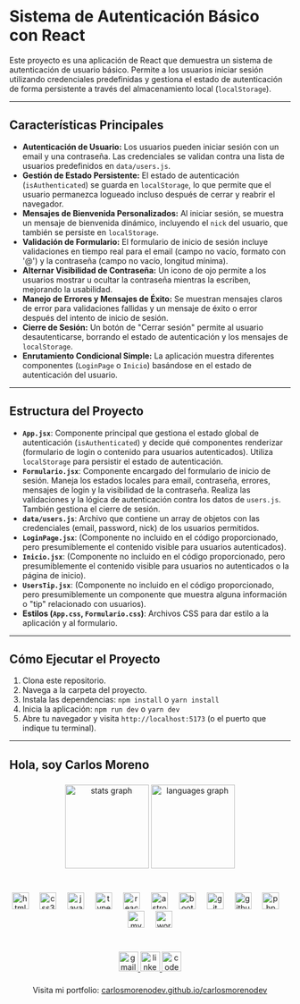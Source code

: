 # Sistema de Autenticación Básico con React

Este proyecto es una aplicación de React que demuestra un sistema de autenticación de usuario básico. Permite a los usuarios iniciar sesión utilizando credenciales predefinidas y gestiona el estado de autenticación de forma persistente a través del almacenamiento local (`localStorage`).

---

## Características Principales

* **Autenticación de Usuario:** Los usuarios pueden iniciar sesión con un email y una contraseña. Las credenciales se validan contra una lista de usuarios predefinidos en `data/users.js`.
* **Gestión de Estado Persistente:** El estado de autenticación (`isAuthenticated`) se guarda en `localStorage`, lo que permite que el usuario permanezca logueado incluso después de cerrar y reabrir el navegador.
* **Mensajes de Bienvenida Personalizados:** Al iniciar sesión, se muestra un mensaje de bienvenida dinámico, incluyendo el `nick` del usuario, que también se persiste en `localStorage`.
* **Validación de Formulario:** El formulario de inicio de sesión incluye validaciones en tiempo real para el email (campo no vacío, formato con '@') y la contraseña (campo no vacío, longitud mínima).
* **Alternar Visibilidad de Contraseña:** Un icono de ojo permite a los usuarios mostrar u ocultar la contraseña mientras la escriben, mejorando la usabilidad.
* **Manejo de Errores y Mensajes de Éxito:** Se muestran mensajes claros de error para validaciones fallidas y un mensaje de éxito o error después del intento de inicio de sesión.
* **Cierre de Sesión:** Un botón de "Cerrar sesión" permite al usuario desautenticarse, borrando el estado de autenticación y los mensajes de `localStorage`.
* **Enrutamiento Condicional Simple:** La aplicación muestra diferentes componentes (`LoginPage` o `Inicio`) basándose en el estado de autenticación del usuario.

---

## Estructura del Proyecto

* **`App.jsx`**: Componente principal que gestiona el estado global de autenticación (`isAuthenticated`) y decide qué componentes renderizar (formulario de login o contenido para usuarios autenticados). Utiliza `localStorage` para persistir el estado de autenticación.
* **`Formulario.jsx`**: Componente encargado del formulario de inicio de sesión. Maneja los estados locales para email, contraseña, errores, mensajes de login y la visibilidad de la contraseña. Realiza las validaciones y la lógica de autenticación contra los datos de `users.js`. También gestiona el cierre de sesión.
* **`data/users.js`**: Archivo que contiene un array de objetos con las credenciales (email, password, nick) de los usuarios permitidos.
* **`LoginPage.jsx`**: (Componente no incluido en el código proporcionado, pero presumiblemente el contenido visible para usuarios autenticados).
* **`Inicio.jsx`**: (Componente no incluido en el código proporcionado, pero presumiblemente el contenido visible para usuarios no autenticados o la página de inicio).
* **`UsersTip.jsx`**: (Componente no incluido en el código proporcionado, pero presumiblemente un componente que muestra alguna información o "tip" relacionado con usuarios).
* **Estilos (`App.css`, `Formulario.css`)**: Archivos CSS para dar estilo a la aplicación y al formulario.

---

## Cómo Ejecutar el Proyecto

1.  Clona este repositorio.
2.  Navega a la carpeta del proyecto.
3.  Instala las dependencias: `npm install` o `yarn install`
4.  Inicia la aplicación: `npm run dev` o `yarn dev`
5.  Abre tu navegador y visita `http://localhost:5173` (o el puerto que indique tu terminal).

---

<h2 align="left">Hola, soy Carlos Moreno</h2>

###

<div align="center">
  <img src="https://github-readme-stats.vercel.app/api?username=carlosmorenodev&hide_title=false&hide_rank=false&show_icons=true&include_all_commits=true&count_private=true&disable_animations=false&theme=dracula&locale=es&hide_border=true" height="150" alt="stats graph"  />
  <img src="https://github-readme-stats.vercel.app/api/top-langs?username=carlosmorenodev&locale=es&hide_title=false&layout=compact&card_width=320&langs_count=5&theme=dracula&hide_border=true" height="150" alt="languages graph"  />
</div>

###

<br clear="both">

<div align="center">
  <img src="https://cdn.jsdelivr.net/gh/devicons/devicon/icons/html5/html5-original.svg" height="30" alt="html5 logo"  />
  <img width="12" />
  <img src="https://cdn.jsdelivr.net/gh/devicons/devicon/icons/css3/css3-original.svg" height="30" alt="css3 logo"  />
  <img width="12" />
  <img src="https://cdn.jsdelivr.net/gh/devicons/devicon/icons/javascript/javascript-original.svg" height="30" alt="javascript logo"  />
  <img width="12" />
  <img src="https://cdn.jsdelivr.net/gh/devicons/devicon/icons/typescript/typescript-original.svg" height="30" alt="typescript logo"  />
  <img width="12" />
  <img src="https://cdn.jsdelivr.net/gh/devicons/devicon/icons/react/react-original.svg" height="30" alt="react logo"  />
  <img width="12" />
  <img src="https://cdn.simpleicons.org/astro/FF5D01" height="30" alt="astro logo"  />
  <img width="12" />
  <img src="https://cdn.simpleicons.org/bootstrap/7952B3" height="30" alt="bootstrap logo"  />
  <img width="12" />
  <img src="https://cdn.simpleicons.org/git/F05032" height="30" alt="git logo"  />
  <img width="12" />
  <img src="https://skillicons.dev/icons?i=github" height="30" alt="github logo"  />
  <img width="12" />
  <img src="https://cdn.simpleicons.org/php/777BB4" height="30" alt="php logo"  />
  <img width="12" />
  <img src="https://cdn.simpleicons.org/mysql/4479A1" height="30" alt="mysql logo"  />
  <img width="12" />
  <img src="https://cdn.simpleicons.org/wordpress/21759B" height="30" alt="wordpress logo"  />
</div>

###

<br clear="both">

<div align="center">
  <a href="carlosmorenomartindev@gmail.com" target="_blank">
    <img src="https://img.shields.io/static/v1?message=Gmail&logo=gmail&label=&color=D14836&logoColor=white&labelColor=&style=for-the-badge" height="35" alt="gmail logo"  />
  </a>
  <a href="https://www.linkedin.com/in/carlosmorenomartindev/" target="_blank">
    <img src="https://img.shields.io/static/v1?message=LinkedIn&logo=linkedin&label=&color=0077B5&logoColor=white&labelColor=&style=for-the-badge" height="35" alt="linkedin logo"  />
  </a>
  <a href="https://codepen.io/carlosmmdev" target="_blank">
    <img src="https://img.shields.io/static/v1?message=Codepen&logo=codepen&label=&color=000000&logoColor=white&labelColor=&style=for-the-badge" height="35" alt="codepen logo"  />
  </a>
</div>

###

<p align="center">Visita mi portfolio: <a align="center" href="https://carlosmorenodev.github.io/carlosmorenodev/" target="_blank">carlosmorenodev.github.io/carlosmorenodev</a></p>  





###

